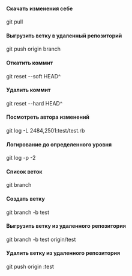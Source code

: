 <h4>Скачать изменения себе</h4>
git pull
<h4>Выгрузить ветку в удаленный репозиторий</h4>
git push origin branch
<h4>Откатить коммит</h4>
git reset --soft HEAD^
<h4>Удалить коммит</h4>
git reset --hard HEAD^
<h4>Посмотреть автора изменений</h4>
git log -L 2484,2501:test/test.rb
<h4>Логирование до определенного уровня</h4>
git log -p -2
<h4>Список веток</h4>
git branch
<h4>Создать ветку</h4>
git branch -b test
<h4>Выгрузить ветку из удаленного репозитория</h4>
git branch -b test origin/test
<h4>Удалить ветку из удаленного репозитория</h4>
git push origin :test
